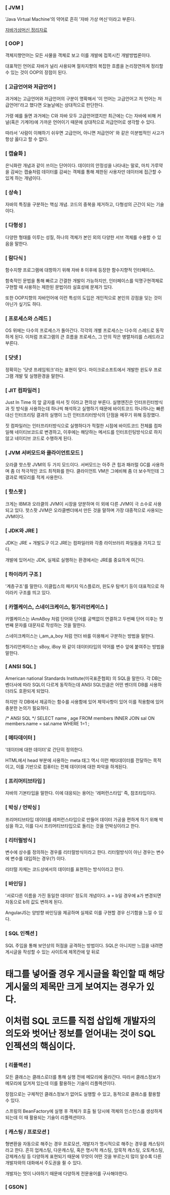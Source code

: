 ### [ JVM ]

'Java Virtual Machine'의 약어로 흔히 '자바 가상 머신'이라고 부른다. 

[자바가상머신 정리자료](https://github.com/bbubbush/java_architecture/blob/master/src/com/github/bbubbush/part1/java_virtual_machine.md)


### [ OOP ]

객체지향언어는 모든 사물을 객체로 보고 이를 개발에 접목시킨 개발방법론이다.

대표적인 언어로 자바가 널리 사용되며 절차지향의 복잡한 흐름을 논리정연하게 정리할 수 있는 것이 OOP의 장점이 된다.

### [ 고급언어와 저급언어 ]

과거에는 고급언어와 저급언어의 구분이 명확해서 '이 언어는 고급언어고 저 언어는 저급언어!'라고 했다면 오늘날에는 상대적으로 판단한다.

가령 예를 들면 과거에는 C와 자바 모두 고급언어였지만 최근에는 C는 자바에 비해 커널(혹은 기계어)에 가까운 언어이기 때문에 상대적으로 저급언어로 생각할 수 있다.

따라서 '사람이 이해하기 쉬우면 고급언어, 아니면 저급언어'  와 같은 이분법적인 사고가 항상 옳다고 할 수 없다.

### [ 캡슐화 ]

은닉화란 개념과 같이 쓰이는 단어이다. 데이터의 안정성을 나타내는 말로, 마치 가루약을 감싸는 캡슐처럼 데이터를 감싸는 객체를 통해 제한된 사용자만 데이터에 접근할 수 있게 하는 개념이다.

### [ 상속 ]

자바의 특징을 구분하는 핵심 개념. 코드의 중복을 제거하고, 다형성의 근간이 되는 기술이다.

### [ 다형성 ]

다양한 형태를 이루는 성질, 하나의 객체가 본인 외의 다양한 서브 객체를 수용할 수 있음을 말한다.

### [ 람다식 ]

함수지향 프로그램에 대항하기 위해 자바 8 이후에 등장한 함수지향적 인터페이스.

함축적인 문법을 통해 빠르고 간결한 개발이 가능하지만, 인터페이스를 익명구현객체로 구현할 때 사용하는 제한된 문법이라 실효성에 문제가 있다.

또한 OOP지향의 자바언어에 이런 특성의 도입은 개인적으로 본인의 강점을 잊는 것이 아닌가 싶기도 하다.

### [ 프로세스와 스레드 ]

OS 위에는 다수의 프로세스가 돌아간다. 각각의 개별 프로세스는 다수의 스레드로 동작하게 된다. 이처럼 프로그램의 큰 흐름을 프로세스, 그 안의 작은 병렬처리를 스레드라고 부른다.

### [ 닷넷 ]

정확히는 '닷넷 프레임워크'라는 표현이 맞다. 마이크로소프트에서 개발한 윈도우 프로그램 개발 및 실행환경을 말한다. 


### [ JIT 컴파일러 ]

Just In Time 의 앞 글자를 따서 짓 이라고 편의상 부른다. 실행엔진은 인터프린터방식과 짓 방식을 사용하는데 하나씩 해석하고 실행하기 때문에 바이트코드 하나하나는 빠른 대신 인터프리팅 결과의 실행이 느린 인터프리터방식의 단점을 메꾸기 위해 등장했다.

짓 컴파일러는 인터프리터방식으로 실행하다가 적절한 시점에 바이트코드 전체를 컴파일해 네이티브코드로 변경하고, 이후에는 해당하는 메서드를 인터프린팅방식으로 하지않고 네이티브 코드로 수행하게 된다.

### [ JVM 서버모드와 클라이언트모드 ]

오라클 핫스팟 JVM의 두 가지 모드이다. 서버모드는 아주 큰 힙과 패러럴 GC를 사용하며 좀 더 적극적인 코드 최적화를 한다. 클라이언트 VM은 그에비해 좀 더 보수적인데 그 결과로 메모리를 적게 사용한다.

### [ 핫스팟 ]

크게는 IBM과 오라클의 JVM이 시장을 양분하며 이 외에 다른 JVM이 극 소수로 사용되고 있다. 핫스팟 JVM은 오라클벤더에서 만든 것을 말하며 가장 대중적으로 사용되는 JVM이다.

### [ JDK와 JRE ]

JDK는 JRE + 개발도구 이고 JRE는 컴파일러와 각종 라이브러리 파일들을 가지고 있다.

개발에 있어서는 JDK, 실제로 실행하는 환경에서는 JRE를 중요하게 여긴다.

### [ 하이라키 구조 ]

'계층구조'를 말한다. 이클립스의 패키지 익스플로러, 윈도우 탐색기 등이 대표적으로 하이라키 구조를 띄고 있다.

### [ 카멜케이스, 스네이크케이스, 헝가리언케이스 ]

카멜케이스는 iAmABoy 처럼 단어와 단어를 공백없이 연결하고 두번째 단어 이후는 첫번째 문자를 대문자로 작성하는 것을 말한다.

스네이크케이스는 i_am_a_boy 처럼 언더 바를 이용해서 구분하는 방법을 말한다.

헝가리언케이스는 sBoy, iBoy 와 같이 데이터타입의 약어를 변수 앞에 붙여주는 방법을 말한다.

### [ ANSI SQL ]

American national Standards Institute(미국표준협회) 의 SQL을 말한다. 각 DB는 벤더사에 따라 SQL이 다르게 동작하는데 ANSI SQL만큼은 어떤 벤더의 DB를 사용하더라도 호환되게 되었다.

하지만 각 DB에서 제공하는 함수를 사용함에 있어 제약사항이 있어 이를 적용함에 있어 충분한 논의가 필요하다.

/* ANSI SQL */
SELECT 
	name
	, age
FROM 
	members INNER JOIN sal
					ON members.name = sal.name
WHERE 1=1
;

### [ 메타데이터 ]

'데이터에 대한 데이터'로 간단히 정의한다. 

HTML에서 head 부분에 사용하는 meta 태그 역시 이런 메타데이터를 전달하는 목적이고, 이를 기반으로 컴퓨터는 전체 데이터에 대한 파악을 하게된다.

### [ 프리머티브타입 ]

자바의 기본타입을 말한다. 이에 대응되는 용어는 '레퍼런스타입' 즉, 참조타입이다. 

### [ 박싱 / 언박싱 ]

프리머티브타입 데이터를 레퍼런스타입으로 만들어 데이터 가공을 편하게 하기 위해 박싱을 하고, 이를 다시 프리머티브타입으로 돌리는 것을 언박싱이라고 한다.

### [ 리터럴방식 ]

변수에 상수를 정의하는 경우를 리터럴방식이라고 한다. 리터럴방식이 아닌 경우는 변수에 변수를 대입하는 경우(?) 이다.

리터럴 자체는 코드상에서의 데이터를 표현하는 방식이라고 한다.

### [ 바인딩 ]

'서로다른 이름을 가진 동일한 데이터' 정도의 개념이다. a = b일 경우에 a가 변경되면 자동으로 b의 값도 변하게 된다.

AngularJS는 양방향 바인딩을 제공하며 실제로 이를 구현할 경우 신기함을 느낄 수 있다.

### [ SQL 인젝션 ]

SQL 주입을 통해 보안상의 허점을 공격하는 방법이다. SQL은 아니지만 느낌을 내려면 게시글을 작성할 수 있는 사이트에 제목칸에 앞 뒤로 <H1>태그를 넣어줄 경우 게시글을 확인할 때 해당 게시물의 제목만 크게 보여지는 경우가 있다.

이처럼 SQL 코드를 직접 삽입해 개발자의 의도와 벗어난 정보를 얻어내는 것이 SQL 인젝션의 핵심이다.

### [ 리플렉션 ]

모든 클래스는 클래스로더를 통해 실행 전에 메모리에 올라간다. 따라서 클래스정보가 메모리에 담겨져 있는데 이를 활용하는 기술이 리플렉션이다.

장점으로는 구체적인 클래스정보가 없어도 실행할 수 있고, 동적으로 클래스를 활용할 수 있다.

스프링의 BeanFactory에 실행 후 객체가 호출 될 당시에 객체의 인스턴스를 생성하게 되는데 이 때 활용되는 기술이 리플렉션이다.

### [ 캐스팅 / 프로모션 ]

형변환을 자동으로 해주는 경우 프로모션, 개발자가 명시적으로 해주는 경우를 캐스팅이라고 한다. 흔히 업캐스팅, 다운캐스팅, 혹은 명시적 캐스팅, 암묵적 캐스팅, 오토캐스팅, 강제캐스팅 등 다양하게 표현되기 때문에 무엇이 어떤 것을 부르는지 많이 알수록 다른 개발자와의 대화에서 주도권을 쥘 수 있다.

개발자는 멋이 나야하기 때문에 다양하게 전문용어를 구사해야한다.



### [ GSON ]

